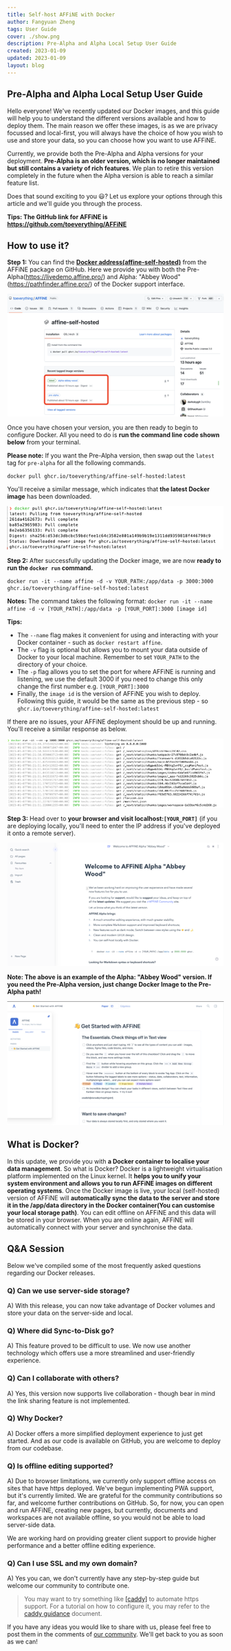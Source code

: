 ```yaml
---
title: Self-host AFFiNE with Docker
author: Fangyuan Zheng
tags: User Guide
cover: ./show.png
description: Pre-Alpha and Alpha Local Setup User Guide
created: 2023-01-09
updated: 2023-01-09
layout: blog
---
```


## Pre-Alpha and Alpha Local Setup User Guide

Hello everyone! We've recently updated our Docker images, and this guide will help you to understand the different versions available and how to deploy them. The main reason we offer these images, is as we are privacy focussed and local-first, you will always have the choice of how you wish to use and store your data, so you can choose how you want to use AFFiNE.

Currently, we provide both the Pre-Alpha and Alpha versions for your deployment. **Pre-Alpha is an older version, which is no longer maintained but still contains a variety of rich features**. We plan to retire this version completely in the future when the Alpha version is able to reach a similar feature list.

Does that sound exciting to you 😃? Let us explore your options through this article and we'll guide you through the process.

**Tips: The GitHub link for AFFiNE is https://github.com/toeverything/AFFiNE**

## How to use it?

**Step 1:** You can find the **[Docker address(affine-self-hosted)](https://github.com/toeverything/AFFiNE/pkgs/container/affine-self-hosted)** from the AFFiNE package on GitHub. Here we provide you with both the Pre-Alpha(https://livedemo.affine.pro/) and Alpha: "Abbey Wood"(https://pathfinder.affine.pro/) of the Docker support interface.

![](./show.png)

Once you have chosen your version, you are then ready to begin to configure Docker. All you need to do is **run the command line code shown below** from your terminal.

**Please note:** If you want the Pre-Alpha version, then swap out the `latest` tag for `pre-alpha` for all the following commands.

```
docker pull ghcr.io/toeverything/affine-self-hosted:latest
```

You'll receive a similar message, which indicates that **the latest Docker image** has been downloaded.

![](./pull-success.png)

**Step 2:** After successfully updating the Docker image, we are now **ready to run the `docker run` command.**

```
docker run -it --name affine -d -v YOUR_PATH:/app/data -p 3000:3000 ghcr.io/toeverything/affine-self-hosted:latest
```

**Notes:**
The command takes the following format: `docker run -it --name affine -d -v [YOUR_PATH]:/app/data -p [YOUR_PORT]:3000 [image id]`

**Tips:**

- The `--name` flag makes it convenient for using and interacting with your Docker container - such as `docker restart affine`.
- The `-v` flag is optional but allows you to mount your data outside of Docker to your local machine. Remember to set `YOUR_PATH` to the directory of your choice.
- The `-p` flag allows you to set the port for where AFFiNE is running and listening, we use the default 3000 if you need to change this only change the first number e.g. `[YOUR_PORT]:3000`
- Finally, the `image id` is the version of AFFiNE you wish to deploy. Following this guide, it would be the same as the previous step - so `ghcr.io/toeverything/affine-self-hosted:latest`

If there are no issues, your AFFiNE deployment should be up and running. You'll receive a similar response as below.

![](./docker-run.png)

**Step 3:** Head over to **your browser and visit localhost:`[YOUR_PORT]`** (if you are deploying locally, you'll need to enter the IP address if you've deployed it onto a remote server).

![Screenshot for Abbey wood version](./Abbey-Wood.png)

**Note: The above is an example of the Alpha: "Abbey Wood" version. If you need the Pre-Alpha version, just change Docker Image to the Pre-Alpha path!**

![Screenshot for Pre-alpha version](./website-page.png)

## What is Docker?
In this update, we provide you with **a Docker container to localise your data management**. So what is Docker? Docker is a lightweight virtualisation platform implemented on the Linux kernel. It **helps you to unify your system environment and allows you to run AFFiNE images on different operating systems**.
Once the Docker image is live, your local (self-hosted) version of AFFiNE will **automatically sync the data to the server and store it in the /app/data directory in the Docker container(You can customise your local storage path)**. You can edit offline on AFFiNE and this data will be stored in your browser. When you are online again, AFFiNE will automatically connect with your server and synchronise the data.


## Q&A Session
Below we've compiled some of the most frequently asked questions regarding our Docker releases.

### Q) Can we use server-side storage?
A) With this release, you can now take advantage of Docker volumes and store your data on the server-side and local.

### Q) Where did Sync-to-Disk go?
A) This feature proved to be difficult to use. We now use another technology which offers use a more streamlined and user-friendly experience.

### Q) Can I collaborate with others?
A) Yes, this version now supports live collaboration - though bear in mind the link sharing feature is not implemented.

### Q) Why Docker?
A) Docker offers a more simplified deployment experience to just get started. And as our code is available on GitHub, you are welcome to deploy from our codebase.

### Q) Is offline editing supported?
A) Due to browser limitations, we currently only support offline access on sites that have https deployed. We've begun implementing PWA support, but it's currently limited. We are grateful for the community contributions so far, and welcome further contributions on GitHub. So, for now, you can open and run AFFiNE, creating new pages, but currently, documents and workspaces are not available offline, so you would not be able to load server-side data.

We are working hard on providing greater client support to provide higher performance and a better offline editing experience.

### Q) Can I use SSL and my own domain?
A) Yes you can, we don't currently have any step-by-step guide but welcome our community to contribute one. 

>You may want to try something like [[caddy]](https://caddyserver.com/) to automate https support. For a tutorial on how to configure it, you may refer to the [caddy guidance](https://caddyserver.com/docs/quick-starts/https) document.



If you have any ideas you would like to share with us, please feel free to post them in the comments of [our community](https://community.affine.pro/home). We'll get back to you as soon as we can!